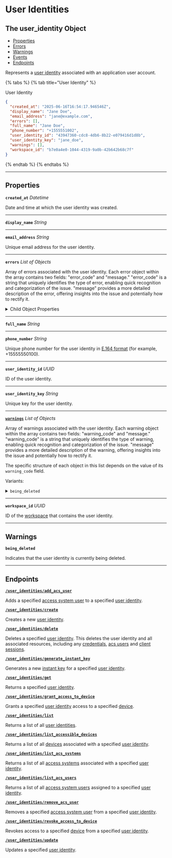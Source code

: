 # User Identities

## The user_identity Object

- [Properties](./#properties)
- [Errors](./#errors)
- [Warnings](./#warnings)
- [Events](./#events)
- [Endpoints](./#endpoints)


Represents a [user identity](../../capability-guides/mobile-access/managing-mobile-app-user-accounts-with-user-identities.md#what-is-a-user-identity) associated with an application user account.

{% tabs %}
{% tab title="User Identity" %}

User Identity

```json
{
  "created_at": "2025-06-16T16:54:17.946546Z",
  "display_name": "Jane Doe",
  "email_address": "jane@example.com",
  "errors": [],
  "full_name": "Jane Doe",
  "phone_number": "+1555551002",
  "user_identity_id": "43947360-cdc8-4db6-8b22-e079416d1d8b",
  "user_identity_key": "jane_doe",
  "warnings": [],
  "workspace_id": "b7e0a4e0-1044-4319-9a0b-42b642b68c7f"
}
```
{% endtab %}
{% endtabs %}

---
## Properties

**`created_at`** *Datetime*

Date and time at which the user identity was created.




---

**`display_name`** *String*





---

**`email_address`** *String*

Unique email address for the user identity.




---

**`errors`** *List* *of Objects*

Array of errors associated with the user identity. Each error object within the array contains two fields: "error_code" and "message." "error_code" is a string that uniquely identifies the type of error, enabling quick recognition and categorization of the issue. "message" provides a more detailed description of the error, offering insights into the issue and potentially how to rectify it.



<details>
  <summary>Child Object Properties</summary>

  <strong><code>created_at</code></strong> <i>Datetime</i>
  
    Date and time at which Seam created the error.

  <strong><code>message</code></strong> <i>String</i>
  
    Detailed description of the error. Provides insights into the issue and potentially how to rectify it.
</details>

---

**`full_name`** *String*





---

**`phone_number`** *String*

Unique phone number for the user identity in [E.164 format](https://www.itu.int/rec/T-REC-E.164/en) (for example, +15555550100).




---

**`user_identity_id`** *UUID*

ID of the user identity.




---

**`user_identity_key`** *String*

Unique key for the user identity.




---

[**`warnings`**](./#warnings) *List* *of Objects*

Array of warnings associated with the user identity. Each warning object within the array contains two fields: "warning_code" and "message." "warning_code" is a string that uniquely identifies the type of warning, enabling quick recognition and categorization of the issue. "message" provides a more detailed description of the warning, offering insights into the issue and potentially how to rectify it.




The specific structure of each object in this list depends on the value of its `warning_code` field.

Variants:
<details>
<summary><code>being_deleted</code></summary>

Indicates that the user identity is currently being deleted.

  **`created_at`** *Datetime*
  
  
  Date and time at which Seam created the warning.
  
  
  ---

  **`message`** *String*
  
  
  Detailed description of the warning. Provides insights into the issue and potentially how to rectify it.
  
  
  ---

  **`warning_code`** *Enum*
  
  
  Unique identifier of the type of warning. Enables quick recognition and categorization of the issue.
  
  Enum values:
  
  - <code>being_deleted</code>
  
  
</details>

---

**`workspace_id`** *UUID*

ID of the [workspace](../../core-concepts/workspaces/README.md) that contains the user identity.




---


## Warnings

**`being_deleted`**

Indicates that the user identity is currently being deleted.

---

## Endpoints


[**`/user_identities/add_acs_user`**](./add_acs_user.md)

Adds a specified [access system user](https://docs.seam.co/latest/capability-guides/access-systems/user-management) to a specified [user identity](https://docs.seam.co/latest/capability-guides/mobile-access-in-development/managing-mobile-app-user-accounts-with-user-identities#what-is-a-user-identity).


[**`/user_identities/create`**](./create.md)

Creates a new [user identity](https://docs.seam.co/latest/capability-guides/mobile-access-in-development/managing-mobile-app-user-accounts-with-user-identities#what-is-a-user-identity).


[**`/user_identities/delete`**](./delete.md)

Deletes a specified [user identity](https://docs.seam.co/latest/capability-guides/mobile-access-in-development/managing-mobile-app-user-accounts-with-user-identities#what-is-a-user-identity). This deletes the user identity and all associated resources, including any [credentials](https://docs.seam.co/latest/api/access-control-systems/credentials), [acs users](https://docs.seam.co/latest/api/access-control-systems/users) and [client sessions](https://docs.seam.co/latest/api/client_sessions).


[**`/user_identities/generate_instant_key`**](./generate_instant_key.md)

Generates a new [instant key](https://docs.seam.co/latest/capability-guides/mobile-access-in-development/instant-keys) for a specified [user identity](https://docs.seam.co/latest/capability-guides/mobile-access-in-development/managing-mobile-app-user-accounts-with-user-identities#what-is-a-user-identity).


[**`/user_identities/get`**](./get.md)

Returns a specified [user identity](https://docs.seam.co/latest/capability-guides/mobile-access-in-development/managing-mobile-app-user-accounts-with-user-identities#what-is-a-user-identity).


[**`/user_identities/grant_access_to_device`**](./grant_access_to_device.md)

Grants a specified [user identity](https://docs.seam.co/latest/capability-guides/mobile-access-in-development/managing-mobile-app-user-accounts-with-user-identities#what-is-a-user-identity) access to a specified [device](../../core-concepts/devices/README.md).


[**`/user_identities/list`**](./list.md)

Returns a list of all [user identities](https://docs.seam.co/latest/capability-guides/mobile-access-in-development/managing-mobile-app-user-accounts-with-user-identities#what-is-a-user-identity).


[**`/user_identities/list_accessible_devices`**](./list_accessible_devices.md)

Returns a list of all [devices](../../core-concepts/devices/README.md) associated with a specified [user identity](https://docs.seam.co/latest/capability-guides/mobile-access-in-development/managing-mobile-app-user-accounts-with-user-identities#what-is-a-user-identity).


[**`/user_identities/list_acs_systems`**](./list_acs_systems.md)

Returns a list of all [access systems](https://docs.seam.co/latest/capability-guides/access-systems) associated with a specified [user identity](https://docs.seam.co/latest/capability-guides/mobile-access-in-development/managing-mobile-app-user-accounts-with-user-identities#what-is-a-user-identity).


[**`/user_identities/list_acs_users`**](./list_acs_users.md)

Returns a list of all [access system users](https://docs.seam.co/latest/capability-guides/access-systems/user-management) assigned to a specified [user identity](https://docs.seam.co/latest/capability-guides/mobile-access-in-development/managing-mobile-app-user-accounts-with-user-identities#what-is-a-user-identity).


[**`/user_identities/remove_acs_user`**](./remove_acs_user.md)

Removes a specified [access system user](https://docs.seam.co/latest/capability-guides/access-systems/user-management) from a specified [user identity](https://docs.seam.co/latest/capability-guides/mobile-access-in-development/managing-mobile-app-user-accounts-with-user-identities#what-is-a-user-identity).


[**`/user_identities/revoke_access_to_device`**](./revoke_access_to_device.md)

Revokes access to a specified [device](../../core-concepts/devices/README.md) from a specified [user identity](https://docs.seam.co/latest/capability-guides/mobile-access-in-development/managing-mobile-app-user-accounts-with-user-identities#what-is-a-user-identity).


[**`/user_identities/update`**](./update.md)

Updates a specified [user identity](https://docs.seam.co/latest/capability-guides/mobile-access-in-development/managing-mobile-app-user-accounts-with-user-identities#what-is-a-user-identity).


